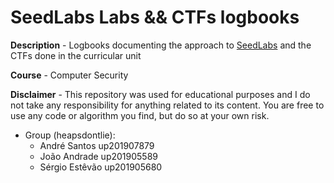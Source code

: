 # SeedLabs Labs && CTFs logbooks

**Description** - Logbooks documenting the approach to [SeedLabs](https://github.com/seed-labs/seed-labs) and the CTFs done in the curricular unit

**Course** - Computer Security

**Disclaimer** -  This repository was used for educational purposes and I do not take any responsibility for anything related to its content. You are free to use any code or algorithm you find, but do so at your own risk.

* Group (heapsdontlie):
    - André Santos   up201907879
    - João Andrade   up201905589
    - Sérgio Estêvão up201905680
